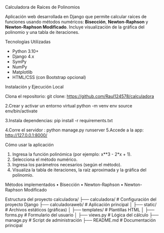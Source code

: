 Calculadora de Raíces de Polinomios

Aplicación web desarrollada en Django que permite calcular raíces de funciones usando métodos numéricos: **Bisección**, **Newton-Raphson** y **Newton-Raphson Modificado**. Incluye visualización de la gráfica del polinomio y una tabla de iteraciones.

Tecnologías Utilizadas
- Python 3.10+
- Django 4.x
- SymPy
- NumPy
- Matplotlib
- HTML/CSS (con Bootstrap opcional)


Instalación y Ejecución Local

Clona el repositorio:
git clone: https://github.com/Raul124578/calculadora

2.Crear y activar un entorno virtual
python -m venv env
source env/bin/activate    

3.Instala dependencias:
pip install -r requirements.txt

4.Corre  el servidor : python manage.py runserver
5.Accede a la app: http://127.0.0.1:8000/



Cómo usar la aplicación
1.	Ingresa la función polinómica (por ejemplo: x**3 - 2*x + 1).
2.	Selecciona el método numérico.
3.	Ingresa los parámetros necesarios (según el método).
4.	Visualiza la tabla de iteraciones, la raíz aproximada y la gráfica del polinomio.

Métodos implementados
•	Bisección
•	Newton-Raphson
•	Newton-Raphson Modificado

Estructura del proyecto
calculadora/
├── calculadora/          # Configuración del proyecto Django
├── calculadoraweb/       # Aplicación principal
│   ├── static/           # Archivos estáticos (gráficas)
│   ├── templates/        # Plantillas HTML
│   ├── forms.py          # Formulario del usuario
│   ├── views.py          # Lógica del cálculo
├── manage.py             # Script de administración
├── README.md             # Documentación principal

